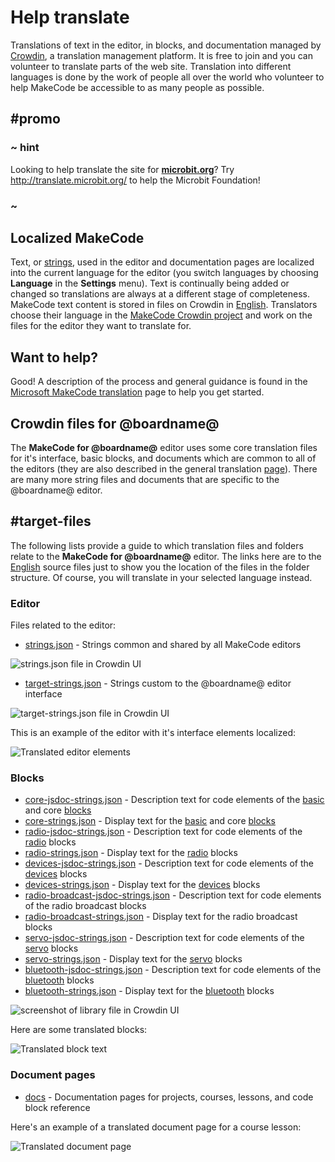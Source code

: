 # Help translate

Translations of text in the editor, in blocks, and documentation managed by [Crowdin](https://crowdin.com/project/kindscript), a translation management platform. It is free to join
and you can volunteer to translate parts of the web site. Translation into different languages is done by the work of people all over the world who volunteer to help MakeCode be accessible to as many people as possible.

##  #promo

### ~ hint

Looking to help translate the site for **[microbit.org](http://microbit.org)**? Try http://translate.microbit.org/ to help the Microbit Foundation!
 
### ~

## Localized MakeCode

Text, or [strings](/types/string), used in the editor and documentation pages are localized into the current language for the editor (you switch languages by choosing **Language** in the **Settings** menu). Text is continually being added or changed so translations are always at a different stage of completeness. MakeCode text content is stored in files on Crowdin in [English](https://crowdin.com/project/kindscript/en#). Translators choose their language in the [MakeCode Crowdin project](https://crowdin.com/project/kindscript) and work on the files for the editor they want to translate for.

## Want to help?

Good! A description of the process and general guidance is found in the [Microsoft MakeCode translation](https://makecode.com/translate) page to help you get started.

## Crowdin files for @boardname@

The **MakeCode for @boardname@** editor uses some core translation files for it's interface, basic blocks, and documents which are common to all of the editors (they are also described in the general translation [page](https://makecode.com/translate)). There are many more string files and documents that are specific to the @boardname@ editor.

##  #target-files

The following lists provide a guide to which translation files and folders relate to the **MakeCode for @boardname@** editor. The links here are to the [English](https://crowdin.com/project/kindscript/en#) source files just to show you the location of the files in the folder structure. Of course, you will translate in your selected language instead.

### Editor

Files related to the editor:
* [strings.json](https://crowdin.com/translate/kindscript/32/en-en) - Strings common and shared by all MakeCode editors

![strings.json file in Crowdin UI](/static/mb/translate/stringsfile.png)

* [target-strings.json](https://crowdin.com/translate/kindscript/1922/en-en) - Strings custom to the @boardname@ editor interface

![target-strings.json file in Crowdin UI](/static/mb/translate/targetstringsfile.png)

This is an example of the editor with it's interface elements localized:

![Translated editor elements](/static/mb/translate/target-strings.jpg)

### Blocks

* [core-jsdoc-strings.json](https://crowdin.com/translate/kindscript/66/en-en) -  Description text for code elements of the [basic](/reference/basic) and core [blocks](/blocks)
* [core-strings.json](https://crowdin.com/translate/kindscript/65/en-en) - Display text for the [basic](/reference/basic) and core [blocks](/reference/blocks)
* [radio-jsdoc-strings.json](https://crowdin.com/translate/kindscript/64/en-en) - Description text for code elements of the [radio](/reference/radio) blocks
* [radio-strings.json](https://crowdin.com/translate/kindscript/63/en-en) - Display text for the [radio](/reference/radio) blocks
* [devices-jsdoc-strings.json](https://crowdin.com/translate/kindscript/62/en-en) - Description text for code elements of the [devices](/reference/devices) blocks
* [devices-strings.json](https://crowdin.com/translate/kindscript/61/en-en) - Display text for the [devices](/reference/devices) blocks
* [radio-broadcast-jsdoc-strings.json](https://crowdin.com/translate/kindscript/5032/en-en) -  Description text for code elements of the radio broadcast blocks
* [radio-broadcast-strings.json](https://crowdin.com/translate/kindscript/5030/en-en) - Display text for the radio broadcast blocks
* [servo-jsdoc-strings.json](https://crowdin.com/translate/kindscript/5036/en-en) - Description text for code elements of the [servo](/reference/servos) blocks
* [servo-strings.json](https://crowdin.com/translate/kindscript/5034/en-ens) - Display text for the [servo](/reference/servos) blocks
* [bluetooth-jsdoc-strings.json](https://crowdin.com/translate/kindscript/60/en-en) - Description text for code elements of the [bluetooth](/reference/bluetooth) blocks
* [bluetooth-strings.json](https://crowdin.com/translate/kindscript/59/en-en) - Display text for the [bluetooth](/reference/bluetooth) blocks

![screenshot of library file in Crowdin UI](/static/mb/translate/libsfiles.png)

Here are some translated blocks:

![Translated block text](/static/mb/translate/block-text.jpg)

### Document pages

* [docs](https://crowdin.com/translate/kindscript/en#/microbit/docs) - Documentation pages for projects, courses, lessons, and code block reference

Here's an example of a translated document page for a course lesson:

![Translated document page](/static/mb/translate/doc-page.jpg)

